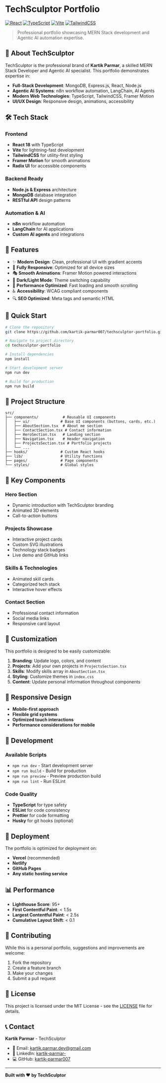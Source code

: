 # TechSculptor Portfolio

[![React](https://img.shields.io/badge/React-18.3.1-blue.svg)](https://reactjs.org/)
[![TypeScript](https://img.shields.io/badge/TypeScript-5.8.3-blue.svg)](https://www.typescriptlang.org/)
[![Vite](https://img.shields.io/badge/Vite-5.4.19-646CFF.svg)](https://vitejs.dev/)
[![TailwindCSS](https://img.shields.io/badge/TailwindCSS-3.4.17-38B2AC.svg)](https://tailwindcss.com/)

> Professional portfolio showcasing MERN Stack development and Agentic AI automation expertise.

## 🚀 About TechSculptor

TechSculptor is the professional brand of **Kartik Parmar**, a skilled MERN Stack Developer and Agentic AI specialist. This portfolio demonstrates expertise in:

- **Full-Stack Development**: MongoDB, Express.js, React, Node.js
- **Agentic AI Systems**: n8n workflow automation, LangChain, AI Agents
- **Modern Web Technologies**: TypeScript, TailwindCSS, Framer Motion
- **UI/UX Design**: Responsive design, animations, accessibility

## 🛠️ Tech Stack

### Frontend
- **React 18** with TypeScript
- **Vite** for lightning-fast development
- **TailwindCSS** for utility-first styling
- **Framer Motion** for smooth animations
- **Radix UI** for accessible components

### Backend Ready
- **Node.js & Express** architecture
- **MongoDB** database integration
- **RESTful API** design patterns

### Automation & AI
- **n8n** workflow automation
- **LangChain** for AI applications
- **Custom AI agents** and integrations

## 🎨 Features

- ✨ **Modern Design**: Clean, professional UI with gradient accents
- 📱 **Fully Responsive**: Optimized for all device sizes
- 🎭 **Smooth Animations**: Framer Motion powered interactions
- 🌙 **Dark/Light Mode**: Theme switching capability
- 🚀 **Performance Optimized**: Fast loading and smooth scrolling
- ♿ **Accessibility**: WCAG compliant components
- 🔍 **SEO Optimized**: Meta tags and semantic HTML

## 🚀 Quick Start

```bash
# Clone the repository
git clone https://github.com/kartik-parmar007/techsculptor-portfolio.git

# Navigate to project directory
cd techsculptor-portfolio

# Install dependencies
npm install

# Start development server
npm run dev

# Build for production
npm run build
```

## 📁 Project Structure

```
src/
├── components/           # Reusable UI components
│   ├── ui/              # Base UI components (buttons, cards, etc.)
│   ├── AboutSection.tsx  # About me section
│   ├── ContactSection.tsx # Contact information
│   ├── HeroSection.tsx   # Landing section
│   ├── Navigation.tsx    # Header navigation
│   ├── ProjectsSection.tsx # Portfolio projects
│   └── ...
├── hooks/               # Custom React hooks
├── lib/                 # Utility functions
├── pages/               # Page components
└── styles/              # Global styles
```

## 🌟 Key Components

### Hero Section
- Dynamic introduction with TechSculptor branding
- Animated 3D elements
- Call-to-action buttons

### Projects Showcase
- Interactive project cards
- Custom SVG illustrations
- Technology stack badges
- Live demo and GitHub links

### Skills & Technologies
- Animated skill cards
- Categorized tech stack
- Interactive hover effects

### Contact Section
- Professional contact information
- Social media links
- Responsive card layout

## 🎯 Customization

This portfolio is designed to be easily customizable:

1. **Branding**: Update logo, colors, and content
2. **Projects**: Add your own projects in `ProjectsSection.tsx`
3. **Skills**: Modify skills array in `AboutSection.tsx`
4. **Styling**: Customize themes in `index.css`
5. **Content**: Update personal information throughout components

## 📱 Responsive Design

- **Mobile-first approach**
- **Flexible grid systems**
- **Optimized touch interactions**
- **Performance considerations for mobile**

## 🔧 Development

### Available Scripts

- `npm run dev` - Start development server
- `npm run build` - Build for production
- `npm run preview` - Preview production build
- `npm run lint` - Run ESLint

### Code Quality

- **TypeScript** for type safety
- **ESLint** for code consistency
- **Prettier** for code formatting
- **Husky** for git hooks (optional)

## 🚀 Deployment

The portfolio is optimized for deployment on:

- **Vercel** (recommended)
- **Netlify**
- **GitHub Pages**
- **Any static hosting service**

## 📊 Performance

- **Lighthouse Score**: 95+
- **First Contentful Paint**: < 1.5s
- **Largest Contentful Paint**: < 2.5s
- **Cumulative Layout Shift**: < 0.1

## 🤝 Contributing

While this is a personal portfolio, suggestions and improvements are welcome:

1. Fork the repository
2. Create a feature branch
3. Make your changes
4. Submit a pull request

## 📄 License

This project is licensed under the MIT License - see the [LICENSE](LICENSE) file for details.

## 📞 Contact

**Kartik Parmar** - TechSculptor
- 📧 Email: kartik.parmar.dev@gmail.com
- 🔗 LinkedIn: [kartik-parmar-](https://www.linkedin.com/in/kartik-parmar-/)
- 💻 GitHub: [kartik-parmar007](https://github.com/kartik-parmar007)

---

**Built with ❤️ by TechSculptor**